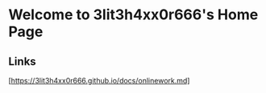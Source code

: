 # Welcome to 3lit3h4xx0r666's Home Page

## Links 

[https://3lit3h4xx0r666.github.io/docs/onlinework.md]

